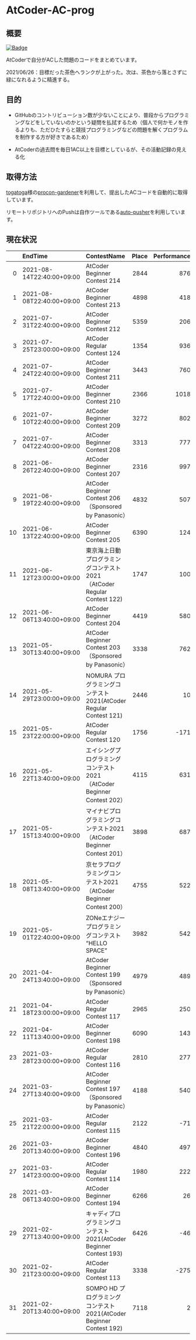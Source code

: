 # AtCoder-AC-prog

## 概要

[![Badge](https://cp-logo.vercel.app/atcoder/in708?logo=true)](https://atcoder.jp/users/in708)

AtCoderで自分がACした問題のコードをまとめています。  

2021/06/26：目標だった茶色へランクが上がった。次は、茶色から落とさずに緑になれるように精進する。

## 目的

* GitHubのコントリビューション数が少ないことにより、普段からプログラミングなどをしていないのかという疑問を払拭するため（個人で何かモノを作るよりも、ただひたすらと競技プログラミングなどの問題を解くプログラムを制作する方が好きであるため）

* AtCoderの過去問を毎日1AC以上を目標としているが、その活動記録の見える化

## 取得方法

[togatoga](https://github.com/togatoga)様の[procon-gardener](https://github.com/togatoga/procon-gardener)を利用して、提出したACコードを自動的に取得しています。

リモートリポジトリへのPushは自作ツールである[auto-pusher](https://github.com/i-708/auto-pusher)を利用しています。

## 現在状況
<!-- table_top -->
|    | EndTime                   | ContestName                                                             |   Place |   Performance |   NewRating |   Difference |
|---:|:--------------------------|:------------------------------------------------------------------------|--------:|--------------:|------------:|-------------:|
|  0 | 2021-08-14T22:40:00+09:00 | AtCoder Beginner Contest 214                                            |    2844 |           876 |         613 |           34 |
|  1 | 2021-08-08T22:40:00+09:00 | AtCoder Beginner Contest 213                                            |    4898 |           418 |         579 |          -17 |
|  2 | 2021-07-31T22:40:00+09:00 | AtCoder Beginner Contest 212                                            |    5359 |           206 |         596 |          -38 |
|  3 | 2021-07-25T23:00:00+09:00 | AtCoder Regular Contest 124                                             |    1354 |           936 |         634 |           41 |
|  4 | 2021-07-24T22:40:00+09:00 | AtCoder Beginner Contest 211                                            |    3443 |           760 |         593 |           21 |
|  5 | 2021-07-17T22:40:00+09:00 | AtCoder Beginner Contest 210                                            |    2366 |          1018 |         572 |           65 |
|  6 | 2021-07-10T22:40:00+09:00 | AtCoder Beginner Contest 209                                            |    3272 |           802 |         507 |           39 |
|  7 | 2021-07-04T22:40:00+09:00 | AtCoder Beginner Contest 208                                            |    3313 |           777 |         468 |           43 |
|  8 | 2021-06-26T22:40:00+09:00 | AtCoder Beginner Contest 207                                            |    2316 |           997 |         425 |           86 |
|  9 | 2021-06-19T22:40:00+09:00 | AtCoder Beginner Contest 206（Sponsored by Panasonic）                  |    4832 |           507 |         339 |           18 |
| 10 | 2021-06-13T22:40:00+09:00 | AtCoder Beginner Contest 205                                            |    6390 |           124 |         321 |          -17 |
| 11 | 2021-06-12T23:00:00+09:00 | 東京海上日動 プログラミングコンテスト2021（AtCoder Regular Contest 122) |    1747 |           100 |         338 |          -22 |
| 12 | 2021-06-06T13:40:00+09:00 | AtCoder Beginner Contest 204                                            |    4419 |           580 |         360 |           26 |
| 13 | 2021-05-30T13:40:00+09:00 | AtCoder Beginner Contest 203（Sponsored by Panasonic）                  |    3338 |           762 |         334 |           52 |
| 14 | 2021-05-29T23:00:00+09:00 | NOMURA プログラミングコンテスト 2021(AtCoder Regular Contest 121)       |    2446 |            10 |         282 |          -21 |
| 15 | 2021-05-23T22:00:00+09:00 | AtCoder Regular Contest 120                                             |    1756 |          -171 |         303 |          -39 |
| 16 | 2021-05-22T13:40:00+09:00 | エイシングプログラミングコンテスト2021（AtCoder Beginner Contest 202）  |    4115 |           631 |         342 |           35 |
| 17 | 2021-05-15T13:40:00+09:00 | マイナビプログラミングコンテスト2021（AtCoder Beginner Contest 201）    |    3898 |           687 |         307 |           45 |
| 18 | 2021-05-08T13:40:00+09:00 | 京セラプログラミングコンテスト2021（AtCoder Beginner Contest 200）      |    4755 |           522 |         262 |           28 |
| 19 | 2021-05-01T22:40:00+09:00 | ZONeエナジー プログラミングコンテスト  “HELLO SPACE”                    |    3982 |           542 |         234 |           32 |
| 20 | 2021-04-24T13:40:00+09:00 | AtCoder Beginner Contest 199（Sponsored by Panasonic）                  |    4979 |           489 |         202 |           29 |
| 21 | 2021-04-18T23:00:00+09:00 | AtCoder Regular Contest 117                                             |    2965 |           250 |         173 |           11 |
| 22 | 2021-04-11T13:40:00+09:00 | AtCoder Beginner Contest 198                                            |    6090 |           143 |         162 |            6 |
| 23 | 2021-03-28T23:00:00+09:00 | AtCoder Regular Contest 116                                             |    2810 |           277 |         156 |           16 |
| 24 | 2021-03-27T13:40:00+09:00 | AtCoder Beginner Contest 197（Sponsored by Panasonic）                  |    4188 |           540 |         140 |           38 |
| 25 | 2021-03-21T22:00:00+09:00 | AtCoder Regular Contest 115                                             |    2122 |           -71 |         102 |            2 |
| 26 | 2021-03-20T13:40:00+09:00 | AtCoder Beginner Contest 196                                            |    4840 |           497 |         100 |           36 |
| 27 | 2021-03-14T23:00:00+09:00 | AtCoder Regular Contest 114                                             |    1980 |           222 |          64 |           21 |
| 28 | 2021-03-06T13:40:00+09:00 | AtCoder Beginner Contest 194                                            |    6266 |            26 |          43 |           14 |
| 29 | 2021-02-27T13:40:00+09:00 | キャディプログラミングコンテスト2021(AtCoder Beginner Contest 193)      |    6426 |           -46 |          29 |           13 |
| 30 | 2021-02-21T23:00:00+09:00 | AtCoder Regular Contest 113                                             |    3338 |          -275 |          16 |            9 |
| 31 | 2021-02-20T13:40:00+09:00 | SOMPO HD プログラミングコンテスト2021(AtCoder Beginner Contest 192)     |    7118 |             2 |           7 |            7 |
<!-- table_bottom -->
